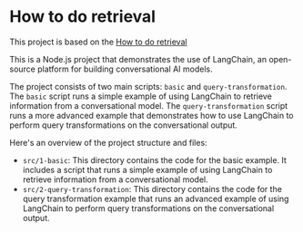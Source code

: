 # How to do retrieval

This project is based on the [How to do retrieval](https://js.langchain.com/docs/how_to/chatbots_retrieval/)

This is a Node.js project that demonstrates the use of LangChain, an open-source platform for building conversational AI models.

The project consists of two main scripts: `basic` and `query-transformation`. The `basic` script runs a simple example of using LangChain to retrieve information from a conversational model. The
`query-transformation` script runs a more advanced example that demonstrates how to use LangChain to perform query transformations on the conversational output.

Here's an overview of the project structure and files:

- `src/1-basic`: This directory contains the code for the basic example. It includes a script that runs a simple example of using LangChain to retrieve information from a conversational model.
- `src/2-query-transformation`: This directory contains the code for the query transformation example that runs an advanced example of using LangChain to
  perform query transformations on the conversational output.

